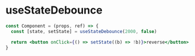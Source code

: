 # useStateDebounce

```jsx
const Component = (props, ref) => {
  const [state, setState] = useStateDebounce(2000, false)

  return <button onClick={() => setState((b) => !b)}>reverse</button>
}
```
